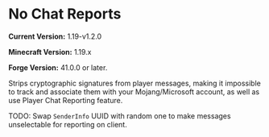 # No Chat Reports

**Current Version:** 1.19-v1.2.0

**Minecraft Version:** 1.19.x

**Forge Version:** 41.0.0 or later.

Strips cryptographic signatures from player messages, making it impossible to track and associate them with your Mojang/Microsoft account, as well as use Player Chat Reporting feature.

TODO: Swap `SenderInfo` UUID with random one to make messages unselectable for reporting on client.